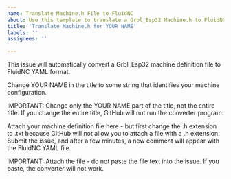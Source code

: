 ```yaml
---
name: Translate Machine.h File to FluidNC
about: Use this template to translate a Grbl_Esp32 Machine.h to FluidNC YAML format.
title: 'Translate Machine.h for YOUR NAME'
labels: ''
assignees: ''

---
```


This issue will automatically convert a Grbl_Esp32 machine definition file to FluidNC YAML format.

Change YOUR NAME in the title to some string that identifies your machine configuration.

IMPORTANT: Change only the YOUR NAME part of the title, not the entire title.  If you change the entire title, GitHub will not run the converter program.

Attach your machine definition file here - but first change the .h extension to .txt because GitHub will not allow you to attach a file with a .h extension.  Submit the issue, and after a few minutes, a new comment will appear with the FluidNC YAML file.

IMPORTANT: Attach the file - do not paste the file text into the issue.  If you paste, the converter will not work.

